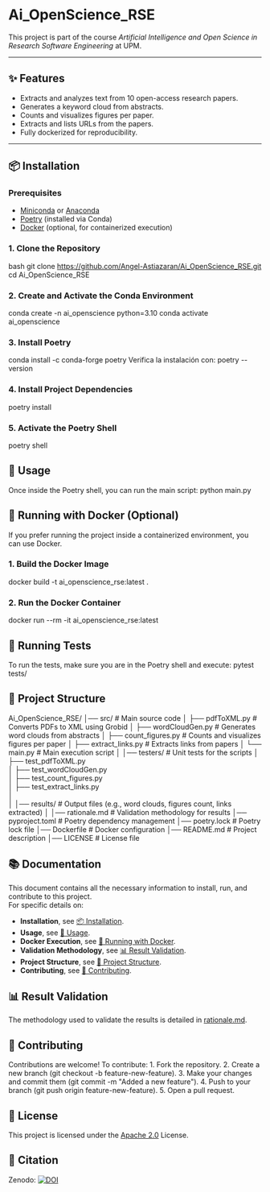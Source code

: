 # Ai_OpenScience_RSE

This project is part of the course *Artificial Intelligence and Open Science in Research Software Engineering* at UPM.

---

## ✨ Features
- Extracts and analyzes text from 10 open-access research papers.
- Generates a keyword cloud from abstracts.
- Counts and visualizes figures per paper.
- Extracts and lists URLs from the papers.
- Fully dockerized for reproducibility.

---

## 📦 Installation

### Prerequisites
- [Miniconda](https://docs.conda.io/en/latest/miniconda.html) or [Anaconda](https://www.anaconda.com/products/distribution)
- [Poetry](https://python-poetry.org/docs/#installation) (installed via Conda)
- [Docker](https://docs.docker.com/get-docker/) (optional, for containerized execution)


### 1. Clone the Repository
bash
git clone https://github.com/Angel-Astiazaran/Ai_OpenScience_RSE.git
cd Ai_OpenScience_RSE


### 2. Create and Activate the Conda Environment
conda create -n ai_openscience python=3.10
conda activate ai_openscience

### 3. Install Poetry
conda install -c conda-forge poetry
Verifica la instalación con:
poetry --version

### 4. Install Project Dependencies
poetry install 

### 5. Activate the Poetry Shell
poetry shell


## 🚀 Usage
Once inside the Poetry shell, you can run the main script:
python main.py

## 🐳 Running with Docker (Optional)
If you prefer running the project inside a containerized environment, you can use Docker.

### 1. Build the Docker Image
docker build -t ai_openscience_rse:latest .

### 2. Run the Docker Container
docker run --rm -it ai_openscience_rse:latest


## 🧪 Running Tests
To run the tests, make sure you are in the Poetry shell and execute:
pytest tests/

## 📂 Project Structure
Ai_OpenScience_RSE/
│── src/                     # Main source code
│   ├── pdfToXML.py          # Converts PDFs to XML using Grobid
│   ├── wordCloudGen.py      # Generates word clouds from abstracts
│   ├── count_figures.py     # Counts and visualizes figures per paper
│   ├── extract_links.py     # Extracts links from papers
│   └── main.py              # Main execution script
│
│── testers/                 # Unit tests for the scripts
│   ├── test_pdfToXML.py     
│   ├── test_wordCloudGen.py  
│   ├── test_count_figures.py  
│   ├── test_extract_links.py  
│         
│
│── results/                 # Output files (e.g., word clouds, figures count, links extracted)
│
│── rationale.md             # Validation methodology for results
│── pyproject.toml           # Poetry dependency management
│── poetry.lock              # Poetry lock file
│── Dockerfile               # Docker configuration
│── README.md                # Project description
│── LICENSE                  # License file


## 📚 Documentation

This document contains all the necessary information to install, run, and contribute to this project.  
For specific details on:
- **Installation**, see [📦 Installation](#installation).
- **Usage**, see [🚀 Usage](#usage).
- **Docker Execution**, see [🐳 Running with Docker](#running-with-docker-optional).
- **Validation Methodology**, see [📊 Result Validation](#result-validation).
- **Project Structure**, see [📂 Project Structure](#project-structure).
- **Contributing**, see [🤝 Contributing](#contributing).

## 📊 Result Validation  
The methodology used to validate the results is detailed in [rationale.md](rationale.md).

## 🤝 Contributing

Contributions are welcome! To contribute:
    1. Fork the repository.
    2. Create a new branch (git checkout -b feature-new-feature).
    3. Make your changes and commit them (git commit -m "Added a new feature").
    4. Push to your branch (git push origin feature-new-feature).
    5. Open a pull request.

## 📄 License
This project is licensed under the [Apache 2.0](LICENSE) License.

## 📑 Citation
Zenodo:
[![DOI](https://zenodo.org/badge/DOI/10.5281/zenodo.14962748.svg)](https://doi.org/10.5281/zenodo.14962748)